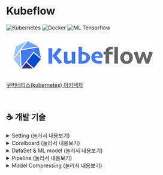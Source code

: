 # Kubeflow
![Kubernetes](https://img.shields.io/badge/Platform-Kubernetes-blue?logo=Kubernetes)
![Docker](https://img.shields.io/badge/Container-Docker-brightgreen?logo=Docker)
![ML Tensorflow](https://img.shields.io/badge/ML-Tensorflow-orange?logo=Tensorflow)

![kubeflow-logo](/Setting/img/kubeflow-logo.png)


[쿠버네티스(kubernetes) 아키텍처](https://www.oss.kr/index.php/info_techtip/show/714d80e1-3977-4ca4-a223-69bd4d224987)

<br>

## ☕ 개발 기술


<details>
<summary> Setting  (눌러서 내용보기) </summary>
<div markdown="1">

## 🌼 [Setting](https://github.com/ESE-Lab/Kubeflow/tree/master/Setting)

#### 설명

#### 좌측 Coralboard
<div style="background-color: #f6f8fa">
👉 [축소, 확대 기능], [Notification], [자연스런 애니메이션], [하단의 세팅과 메세지 개인적인 창 분리]
</div>
<br>

hi
</div>
</details>



<details>
<summary> Coralboard  (눌러서 내용보기) </summary>
<div markdown="1">

## 🌼 [Coralboard](https://github.com/ESE-Lab/Kubeflow/tree/master/Coralboard)

### Coral Dev Board란?

2019년 초에 구글에서 내놓은 Edge TPU가 장착된 Single-board Computer(SBC) 싱글보드 PC이다.

#### Edge TPU Module Tech Specs

|Item|Specifications|
|:---:|:---:|
|CPU|NXP i.MX 8M SOC (quad Cortex-A53, Cortex-M4F)|
|GPU|Integrated GC7000 Lite Graphics|
|ML accelerator|Google Edge TPU coprocessor|
|RAM|1 GB LPDDR4|
|Flash memory|8 GB eMMC|
|Wireless|Wi-Fi 2x2 MIMO (802.11b/g/n/ac 2.4/5GHz) Bluetooth 4.1|
|Dimensions|48mm x 40mm x 5mm|


#### Baseboard Tech Specs

|Item|Specifications|
|:---:|:---:|
|Flash memory|MicroSD slot|
|USB|Type-C OTG Type-C power Type-A 3.0 host Micro-B serial console|
|LAN|Gigabit Ethernet port|
|Audio|3.5mm audio jack (CTIA compliant) Digital PDM microphone (x2) 2.54mm 4-pin terminal for stereo speakers|
|Video|HDMI 2.0a (full size) 39-pin FFC connector for MIPI-DSI display (4-lane) 24-pin FFC connector for MIPI-CSI2 camera (4-lane)|
|GPIO|3.3V power rail 40 - 255 ohms programmable impedance ~82 mA max current|
|Power|5V DC (USB Type-C)|
|Dimensions|88 mm x 60 mm x 24mm|

<br>

</div>
</details>

<details>
<summary> DataSet & ML model (눌러서 내용보기) </summary>
<div markdown="1">*

## 🌼 [DataSet](https://github.com/ESE-Lab/Kubeflow/tree/master/DataSet)

### caltech101
Dataset link : https://bit.ly/2V1o5Lb

#### 선택 이유
- 이미지 분석 task에 적합함
- 용량이 200MB 이내로 적당함
- 공개되어 있는 데이터로 저작권 문제가 없음

#### MNIST를 선택하지 않은 이유
- 이미지의 크기가 작아서 kubeflow를 통한 학습 성능 향삭을 체감하기 적합하지 않음
- 식상하고 이미지가 너무 잘 정제되어 있어서 별다른 전처리 없이도 학습 성능이 매우 잘 나옴

#### 다른 dataset 찾으려면
> Google 'Dataset Search' 서비스를  이용하면 머신러닝에 사용될 수 있는 데이터셋을 쉽게 검색할 수 있음!   
> https://datasetsearch.research.google.com/

</div>
</details>

<details>
<summary> Pipeline  (눌러서 내용보기) </summary>
<div markdown="1">

## 🌼 [Pipeline](https://github.com/ESE-Lab/Kubeflow/tree/master/Pipeline)

### Kubeflow pipeline?  
컨테이너 기반의 end-to-end ML 워크플로우를 만들고 배포할 수 있는 쿠버네티스 플랫폼

컨테이너 기반으로 구성되어 있기 떄문에 확장성 및 재사용성이 좋다.

쿠버네티스의 자원을 관리하기 위해서 백엔드 프레임워크로 `argo`라는 워크플로우 툴을 사용할 예정

https://argoproj.github.io/

### 구성

- 실험(Experiment), 잡(Job), 런(Run)을 추적하고 관리하는 유저 인터페이스
- ML 워크플로우 단계별 스케쥴링 엔진
- 파이프라인과 그 컴포넌트들을 생성하는 SDK
- SDK와 연동하는 쥬피터 노트북

*쉬운 파이프라인 구성 → 쉬운 파이프라인 생성 → 쉬운 재사용*


<br>



</div>
</details>


<details>
<summary> Model Compressing  (눌러서 내용보기) </summary>
<div markdown="1">

## 🌼 [Model Compressing](https://github.com/ESE-Lab/Kubeflow/tree/master/ModelCompressing)

#### 설명

<br>

hi

</div>
</details>

<br>

